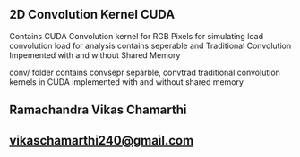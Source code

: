 2D Convolution Kernel CUDA
--------------------------


Contains CUDA Convolution kernel for RGB Pixels for simulating load convolution load for analysis
contains seperable and Traditional Convolution Impemented with and without Shared Memory

conv/ folder contains convsepr separble, convtrad traditional convolution kernels in CUDA implemented with and without shared memory 

Ramachandra Vikas Chamarthi
---------------------------
vikaschamarthi240@gmail.com
---------------------------
